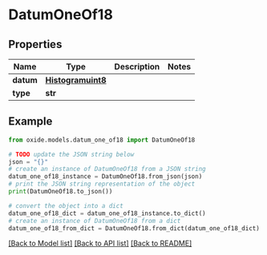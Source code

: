 # DatumOneOf18


## Properties

Name | Type | Description | Notes
------------ | ------------- | ------------- | -------------
**datum** | [**Histogramuint8**](Histogramuint8.md) |  | 
**type** | **str** |  | 

## Example

```python
from oxide.models.datum_one_of18 import DatumOneOf18

# TODO update the JSON string below
json = "{}"
# create an instance of DatumOneOf18 from a JSON string
datum_one_of18_instance = DatumOneOf18.from_json(json)
# print the JSON string representation of the object
print(DatumOneOf18.to_json())

# convert the object into a dict
datum_one_of18_dict = datum_one_of18_instance.to_dict()
# create an instance of DatumOneOf18 from a dict
datum_one_of18_from_dict = DatumOneOf18.from_dict(datum_one_of18_dict)
```
[[Back to Model list]](../README.md#documentation-for-models) [[Back to API list]](../README.md#documentation-for-api-endpoints) [[Back to README]](../README.md)


